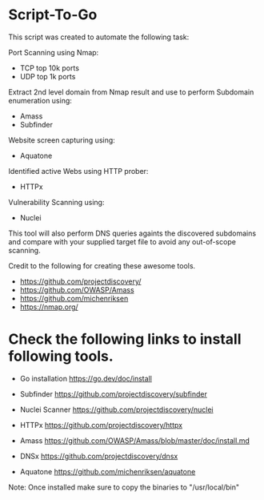 # Script-To-Go
This script was created to automate the following task:

Port Scanning using Nmap:
  * TCP top 10k ports
  * UDP top 1k ports

Extract 2nd level domain from Nmap result and use to perform Subdomain enumeration using:
  * Amass
  * Subfinder
  
Website screen capturing using:
  * Aquatone

Identified active Webs using HTTP prober:
  * HTTPx

Vulnerability Scanning using:
  * Nuclei
 
This tool will also perform DNS queries againts the discovered subdomains and compare with your supplied target file to avoid any out-of-scope scanning.

Credit to the following for creating these awesome tools.
  * https://github.com/projectdiscovery/
  * https://github.com/OWASP/Amass
  * https://github.com/michenriksen
  * https://nmap.org/

 
 # Check the following links to install following tools.
 * Go installation
 https://go.dev/doc/install
 
 * Subfinder
 https://github.com/projectdiscovery/subfinder
 
 * Nuclei Scanner
 https://github.com/projectdiscovery/nuclei
 
 * HTTPx
 https://github.com/projectdiscovery/httpx
 
 * Amass
 https://github.com/OWASP/Amass/blob/master/doc/install.md
 
 * DNSx
 https://github.com/projectdiscovery/dnsx
 
 * Aquatone
 https://github.com/michenriksen/aquatone
 
 Note: Once installed make sure to copy the binaries to "/usr/local/bin"
